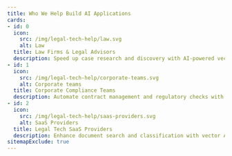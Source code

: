 ```yaml
---
title: Who We Help Build AI Applications
cards:
- id: 0
  icon:
    src: /img/legal-tech-help/law.svg
    alt: Law
  title: Law Firms & Legal Advisors
  description: Speed up case research and discovery with AI-powered vector search.
- id: 1
  icon:
    src: /img/legal-tech-help/corporate-teams.svg
    alt: Corporate teams
  title: Corporate Compliance Teams
  description: Automate contract management and regulatory checks with vector-based intelligence.
- id: 2
  icon:
    src: /img/legal-tech-help/saas-providers.svg
    alt: SaaS Providers
  title: Legal Tech SaaS Providers
  description: Enhance document search and classification with vector AI.
sitemapExclude: true
---
```

